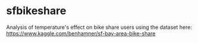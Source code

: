 # sfbikeshare
Analysis of temperature's effect on bike share users using the dataset here: https://www.kaggle.com/benhamner/sf-bay-area-bike-share
